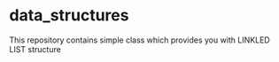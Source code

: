 # data_structures

This repository contains simple class which provides you with LINKLED LIST structure



